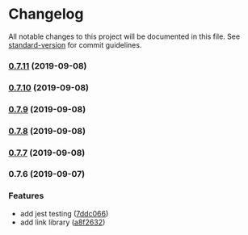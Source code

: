 # Changelog

All notable changes to this project will be documented in this file. See [standard-version](https://github.com/conventional-changelog/standard-version) for commit guidelines.

### [0.7.11](https://github.com/emanuelschmitt/apollo-link-preload/compare/v0.7.10...v0.7.11) (2019-09-08)

### [0.7.10](https://github.com/emanuelschmitt/apollo-link-preload/compare/v0.7.9...v0.7.10) (2019-09-08)

### [0.7.9](https://github.com/emanuelschmitt/apollo-link-preload/compare/v0.7.8...v0.7.9) (2019-09-08)

### [0.7.8](https://github.com/emanuelschmitt/apollo-link-preload/compare/v0.7.7...v0.7.8) (2019-09-08)

### [0.7.7](https://github.com/emanuelschmitt/apollo-link-preload/compare/v0.7.6...v0.7.7) (2019-09-08)

### 0.7.6 (2019-09-07)


### Features

* add jest testing ([7ddc066](https://github.com/emanuelschmitt/apollo-link-preload/commit/7ddc066))
* add link library ([a8f2632](https://github.com/emanuelschmitt/apollo-link-preload/commit/a8f2632))
